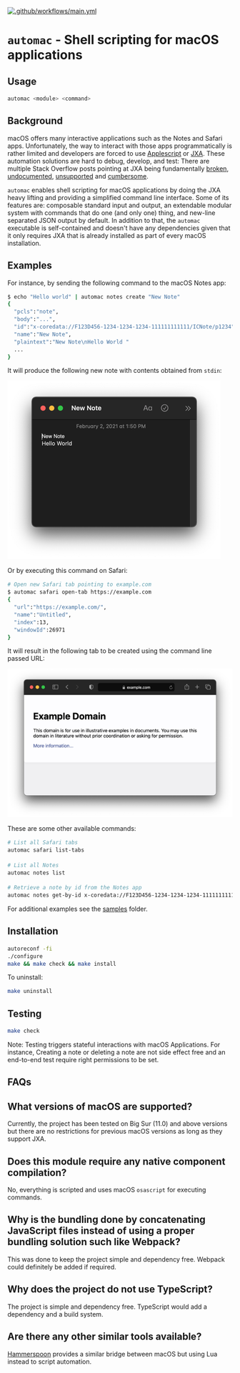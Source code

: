 [![.github/workflows/main.yml](https://github.com/pose/automac/actions/workflows/main.yml/badge.svg)](https://github.com/pose/automac/actions/workflows/main.yml)

# `automac` - Shell scripting for macOS applications

## Usage

```sh
automac <module> <command>
```

## Background

macOS offers many interactive applications such as the Notes and Safari apps.
Unfortunately, the way to interact with those apps programmatically is rather
limited and developers are forced to use [Applescript][applescript] or
[JXA][jxa]. These automation solutions are hard to debug, develop, and test:
There are multiple Stack Overflow posts pointing at JXA being fundamentally
[broken][jxa-broken], [undocumented][jxa-undocumented],
[unsupported][jxa-unsupported] and [cumbersome][jxa-cumbersome].

[applescript]: https://developer.apple.com/library/archive/documentation/AppleScript/Conceptual/AppleScriptLangGuide/introduction/ASLR_intro.html#//apple_ref/doc/uid/TP40000983
[jxa]: https://developer.apple.com/library/archive/releasenotes/InterapplicationCommunication/RN-JavaScriptForAutomation/Articles/Introduction.html#//apple_ref/doc/uid/TP40014508
[jxa-broken]: https://stackoverflow.com/a/48271686
[jxa-cumbersome]: https://stackoverflow.com/questions/57217151/how-to-get-multiple-properties-from-objects-in-jxa
[jxa-unsupported]: https://stackoverflow.com/questions/47940322/cant-find-jxa-documentation?rq=1#comment101622733_47940322
[jxa-undocumented]: https://stackoverflow.com/questions/62834881/overcome-the-lack-of-jxa-documentation-by-being-able-to-explore-the-variables-in

`automac` enables shell scripting for macOS applications by doing the JXA heavy
lifting and providing a simplified command line interface. Some of its features
are: composable standard input and output, an extendable modular system with
commands that do one (and only one) thing, and new-line separated JSON output by
default. In addition to that, the `automac` executable is self-contained and
doesn't have any dependencies given that it only requires JXA that is already
installed as part of every macOS installation.

## Examples

For instance, by sending the following command to the macOS Notes app:

```sh
$ echo "Hello world" | automac notes create "New Note"
{
  "pcls":"note",
  "body":"...",
  "id":"x-coredata://F123D456-1234-1234-1234-111111111111/ICNote/p1234",
  "name":"New Note",
  "plaintext":"New Note\nHello World "
  ...
}
```

It will produce the following new note with contents obtained from `stdin`:

![](./docs/new-note.png)

Or by executing this command on Safari:

```sh
# Open new Safari tab pointing to example.com
$ automac safari open-tab https://example.com
{
  "url":"https://example.com/",
  "name":"Untitled",
  "index":13,
  "windowId":26971
}
```

It will result in the following tab to be created using the command line passed
URL:

![](./docs/safari-tab.png)

These are some other available commands:

```sh
# List all Safari tabs
automac safari list-tabs

# List all Notes
automac notes list

# Retrieve a note by id from the Notes app
automac notes get-by-id x-coredata://F123D456-1234-1234-1234-111111111111/ICNote/p1234
```

For additional examples see the [samples](./samples) folder.

## Installation

```sh
autoreconf -fi
./configure
make && make check && make install
```

To uninstall:

```sh
make uninstall
```

## Testing

```sh
make check
```

Note: Testing triggers stateful interactions with macOS Applications. For
instance, Creating a note or deleting a note are not side effect free and an
end-to-end test require right permissions to be set.

## FAQs

## What versions of macOS are supported?

Currently, the project has been tested on Big Sur (11.0) and above versions but
there are no restrictions for previous macOS versions as long as they support
JXA.

## Does this module require any native component compilation?

No, everything is scripted and uses macOS `osascript` for executing commands.

## Why is the bundling done by concatenating JavaScript files instead of using a proper bundling solution such like Webpack?

This was done to keep the project simple and dependency free. Webpack could
definitely be added if required.

## Why does the project do not use TypeScript?

The project is simple and dependency free. TypeScript would add a dependency
and a build system.

## Are there any other similar tools available?

[Hammerspoon](https://github.com/Hammerspoon/hammerspoon) provides a similar
bridge between macOS but using Lua instead to script automation.
